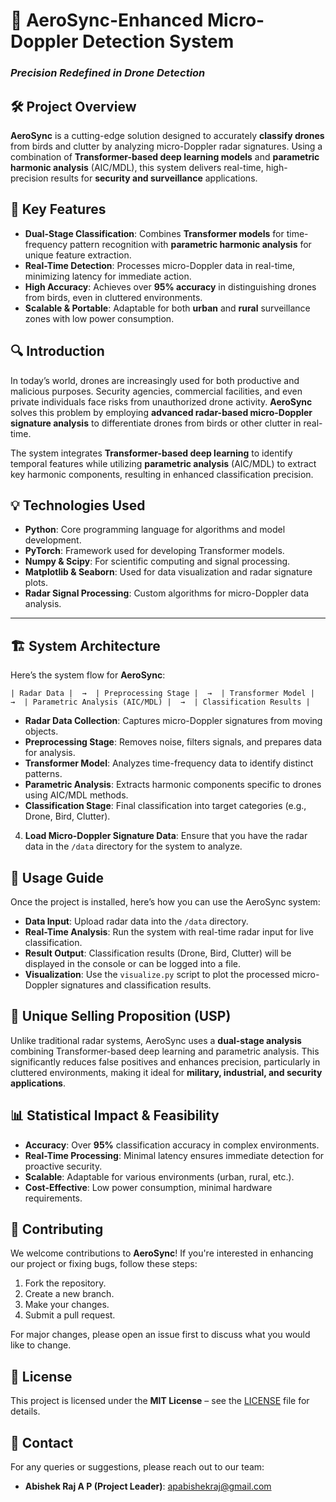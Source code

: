 # 🚀 AeroSync-Enhanced Micro-Doppler Detection System

### *Precision Redefined in Drone Detection*


## 🛠️ Project Overview

**AeroSync** is a cutting-edge solution designed to accurately **classify drones** from birds and clutter by analyzing micro-Doppler radar signatures. Using a combination of **Transformer-based deep learning models** and **parametric harmonic analysis** (AIC/MDL), this system delivers real-time, high-precision results for **security and surveillance** applications.

## 🎯 Key Features

- **Dual-Stage Classification**: Combines **Transformer models** for time-frequency pattern recognition with **parametric harmonic analysis** for unique feature extraction.
- **Real-Time Detection**: Processes micro-Doppler data in real-time, minimizing latency for immediate action.
- **High Accuracy**: Achieves over **95% accuracy** in distinguishing drones from birds, even in cluttered environments.
- **Scalable & Portable**: Adaptable for both **urban** and **rural** surveillance zones with low power consumption.


## 🔍 Introduction

In today’s world, drones are increasingly used for both productive and malicious purposes. Security agencies, commercial facilities, and even private individuals face risks from unauthorized drone activity. **AeroSync** solves this problem by employing **advanced radar-based micro-Doppler signature analysis** to differentiate drones from birds or other clutter in real-time.

The system integrates **Transformer-based deep learning** to identify temporal features while utilizing **parametric analysis** (AIC/MDL) to extract key harmonic components, resulting in enhanced classification precision.

## 💡 Technologies Used

- **Python**: Core programming language for algorithms and model development.
- **PyTorch**: Framework used for developing Transformer models.
- **Numpy & Scipy**: For scientific computing and signal processing.
- **Matplotlib & Seaborn**: Used for data visualization and radar signature plots.
- **Radar Signal Processing**: Custom algorithms for micro-Doppler data analysis.

---

## 🏗️ System Architecture

Here’s the system flow for **AeroSync**:

```
| Radar Data |  →  | Preprocessing Stage |  →  | Transformer Model |  →  | Parametric Analysis (AIC/MDL) |  →  | Classification Results |
```

- **Radar Data Collection**: Captures micro-Doppler signatures from moving objects.
- **Preprocessing Stage**: Removes noise, filters signals, and prepares data for analysis.
- **Transformer Model**: Analyzes time-frequency data to identify distinct patterns.
- **Parametric Analysis**: Extracts harmonic components specific to drones using AIC/MDL methods.
- **Classification Stage**: Final classification into target categories (e.g., Drone, Bird, Clutter).


4. **Load Micro-Doppler Signature Data**: Ensure that you have the radar data in the `/data` directory for the system to analyze.



## 📖 Usage Guide

Once the project is installed, here’s how you can use the AeroSync system:

- **Data Input**: Upload radar data into the `/data` directory.
- **Real-Time Analysis**: Run the system with real-time radar input for live classification.
- **Result Output**: Classification results (Drone, Bird, Clutter) will be displayed in the console or can be logged into a file.
- **Visualization**: Use the `visualize.py` script to plot the processed micro-Doppler signatures and classification results.



## 🌟 Unique Selling Proposition (USP)

Unlike traditional radar systems, AeroSync uses a **dual-stage analysis** combining Transformer-based deep learning and parametric analysis. This significantly reduces false positives and enhances precision, particularly in cluttered environments, making it ideal for **military, industrial, and security applications**.



## 📊 Statistical Impact & Feasibility

- **Accuracy**: Over **95%** classification accuracy in complex environments.
- **Real-Time Processing**: Minimal latency ensures immediate detection for proactive security.
- **Scalable**: Adaptable for various environments (urban, rural, etc.).
- **Cost-Effective**: Low power consumption, minimal hardware requirements.



## 🤝 Contributing

We welcome contributions to **AeroSync**! If you're interested in enhancing our project or fixing bugs, follow these steps:

1. Fork the repository.
2. Create a new branch.
3. Make your changes.
4. Submit a pull request.

For major changes, please open an issue first to discuss what you would like to change.



## 📜 License

This project is licensed under the **MIT License** – see the [LICENSE](LICENSE) file for details.


## 📧 Contact

For any queries or suggestions, please reach out to our team:

- **Abishek Raj A P (Project Leader)**: [apabishekraj@gmail.com](mailto:apabishekraj@gmail.com)
